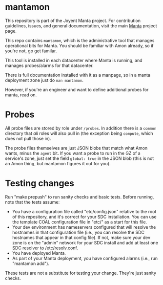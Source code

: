 <!--
    This Source Code Form is subject to the terms of the Mozilla Public
    License, v. 2.0. If a copy of the MPL was not distributed with this
    file, You can obtain one at http://mozilla.org/MPL/2.0/.
-->

<!--
    Copyright (c) 2015, Joyent, Inc.
-->

# mantamon

This repository is part of the Joyent Manta project.  For contribution
guidelines, issues, and general documentation, visit the main
[Manta](http://github.com/joyent/manta) project page.

This repo contains `mantamon`, which is the administrative tool that manages
operational bits for Manta.  You should be familiar with Amon already, so if
you're not, go get familar.

This tool is installed in each datacenter where Manta is running, and manages
probes/alarms for that datacenter.

There is full documentation installed with it as a manpage, so in a manta
deployment zone just do `man mantamon`.

However, if you're an engineer and want to define additional probes for manta,
read on.


# Probes

All probe files are stored by role under `/probes`.  In addition there is a
`common` directory that *all* roles will also pull in (the exception being
`compute`, which does not pull those in).

The probe files themselves are just JSON blobs that match what Amon wants,
minus the `agent` bit.  If you want a probe to run in the GZ of a service's
zone, just set the field `global: true` in the JSON blob (this is not an
Amon thing, but mantamon figures it out for you).


# Testing changes

Run "make prepush" to run sanity checks and basic tests.  Before running, note
that the tests assume:

* You have a configuration file called "etc/config.json" relative to the
  root of this repository, and it's correct for your SDC installation.  You can
  use the template COAL configuration file in "etc/" as a start for this file.
* Your dev environment has nameservers configured that will resolve the
  hostnames in that configuration file (i.e., you can resolve the SDC hostnames
  that appear in that config file).  If not, make sure your dev zone is on the
  "admin" network for your SDC install and add at least one SDC resolver to
  /etc/resolv.conf.
* You have deployed Manta.
* As part of your Manta deployment, you have configured alarms (i.e., run
  "mantamon add").

These tests are not a substitute for testing your change.  They're just sanity
checks.
